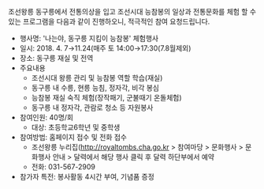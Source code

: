 조선왕릉 동구릉에서 전통의상을 입고 조선시대 능참봉의 일상과 전통문화를 체험 할 수 있는 프로그램을 다음과 같이 진행하오니, 적극적인 참여 요청드립니다.

- 행사명: '나는야, 동구릉 지킴이 능참봉' 체험행사
- 일시: 2018. 4. 7→11.24(매주 토 14:00→17:30(7.8월제외)
- 장소: 동구릉 재실 및 전역
- 주요내용
  - 조선시대 왕릉 관리 및 능참봉 역할 학습(재실)
  - 동구릉 내 수릉, 현릉 능침, 정자각, 비각 봉심
  - 능참봉 재실 숙직 체험(장작패기, 군불때기 온돌체험)
  - 동구릉 내 정자각, 관람로 청소 등 자원봉사
- 참여인원: 40명/회
  - 대상: 초등학교6학년 및 중학생
- 참여방법: 홈페이지 접수 및 전화 접수
  - 조선왕릉 누리집(http://royaltombs.cha.go.kr > 참여마당 > 문화행사 > 문화행사 안내 > 달력에서 해당 행사 클릭 후 달력 하단부에서 예약
  - 전화: 031-567-2909
- 참가자 특전: 봉사활동 4시간 부여, 기념품 증정